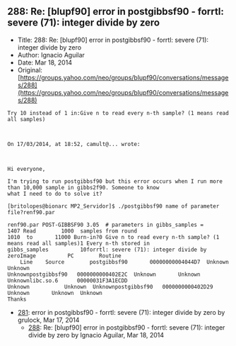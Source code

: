 ## 288: Re: [blupf90] error in postgibbsf90 - forrtl: severe (71): integer divide by zero

- Title: 288: Re: [blupf90] error in postgibbsf90 - forrtl: severe (71): integer divide by zero
- Author: Ignacio Aguilar
- Date: Mar 18, 2014
- Original: [https://groups.yahoo.com/neo/groups/blupf90/conversations/messages/288](https://groups.yahoo.com/neo/groups/blupf90/conversations/messages/288)

```
Try 10 instead of 1 in:Give n to read every n-th sample? (1 means read all samples)



On 17/03/2014, at 18:52, camult@... wrote:



Hi everyone, 

I'm trying to run postgibbsf90 but this error occurs when I run more than 10,000 sample in gibbs2f90. Someone to know
what I need to do to solve it? 

[britolopes@bionarc MP2_Servidor]$ ./postgibbsf90 name of parameter file?renf90.par 

renf90.par POST-GIBBSF90 3.05  # parameters in gibbs_samples =	      1407 Read        1000  samples from round       
1010  to       11000 Burn-in?0 Give n to read every n-th sample? (1 means read all samples)1 Every n-th stored in
gibbs_samples	       10forrtl: severe (71): integer divide by zeroImage	       PC		 Routine       
    Line	Source		  postgibbsf90	     00000000004044D7  Unknown		     Unknown 
Unknownpostgibbsf90	  0000000000402E2C  Unknown		  Unknown  Unknownlibc.so.6	     00000031F3A1ECDD 
Unknown 	      Unknown  Unknownpostgibbsf90	 0000000000402D29  Unknown		 Unknown  Unknown
Thanks
```

- [281](0281.md): error in postgibbsf90 - forrtl: severe (71): integer divide by zero by grulock, Mar 17, 2014
    - [288](0288.md): Re: [blupf90] error in postgibbsf90 - forrtl: severe (71): integer divide by zero by Ignacio Aguilar, Mar 18, 2014
